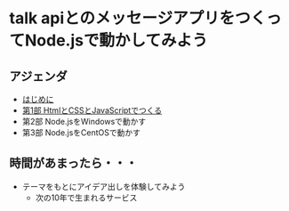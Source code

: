 # talk apiとのメッセージアプリをつくってNode.jsで動かしてみよう

## アジェンダ

* [はじめに ](INTRO.md)
* [第1部 HtmlとCSSとJavaScriptでつくる](CHAPTER_1-1.md)
* 第2部 Node.jsをWindowsで動かす
* 第3部 Node.jsをCentOSで動かす

## 時間があまったら・・・

* テーマをもとにアイデア出しを体験してみよう
  * 次の10年で生まれるサービス

